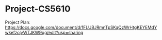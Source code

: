 # Project-CS5610

Project Plan:
https://docs.google.com/document/d/1FLUBJRmnTpSKqQzWrHtgKEYEMdYwkefzolyWTJKW9qg/edit?usp=sharing
